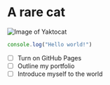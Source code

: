 # A rare cat

![Image of Yaktocat](https://octodex.github.com/images/yaktocat.png)

```js
console.log("Hello world!")
```

- [ ] Turn on GitHub Pages
- [ ] Outline my portfolio
- [ ] Introduce myself to the world
